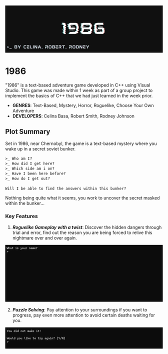 ![](/.github/Images/Game_Title.gif)
# 1986
"1986" is a text-based adventure game developed in C++ using Visual Studio.  This game was made within 1 week as part of a group project to implement the basics of C++ that we had just learned in the week prior.
* **GENRES**: Text-Based, Mystery, Horror, Roguelike, Choose Your Own Adventure
* **DEVELOPERS**: Celina Basa, Robert Smith, Rodney Johnson
## Plot Summary
Set in 1986, near Chernobyl, the game is a text-based mystery where you wake up in a secret soviet bunker.  

```
>_ Who am I?  
>_ How did I get here?  
>_ Which side am i on?  
>_ Have I been here before?  
>_ How do I get out?

Will I be able to find the answers within this bunker?
```


Nothing being quite what it seems, you work to uncover the secret masked within the bunker...  

### Key Features
1. ***Roguelike Gameplay with a twist***: Discover the hidden dangers through trial and error, find out the reason you are being forced to relive this nightmare over and over again.
<p align="center"> <img src="/.github/Images/Game_Start.gif"> </p>   

2. ***Puzzle Solving***: Pay attention to your surroundings if you want to progress, pay even more attention to avoid certain deaths waiting for you.  
<p align="center"> <img src="/.github/Images/Game_Death.png"> </p>   
<br />
